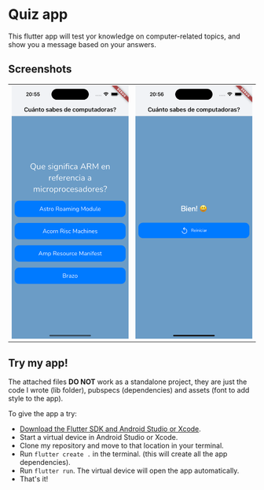 # Quiz app

This flutter app will test yor knowledge on computer-related topics, and show you a message based on your answers.

## Screenshots

<table>
    <tr>
        <td>
            <img src="/assets/question.png" width="300">
        </td>
        <td>
            <img src="/assets/result.png" width="300">
        </td>
    </tr>
</table>

## Try my app!

The attached files **DO NOT** work as a standalone project, they are just the code I wrote (lib folder), pubspecs (dependencies) and assets (font to add style to the app).  

To give the app a try:
-  [Download the Flutter SDK and Android Studio or Xcode](https://docs.flutter.dev/get-started/install).
-  Start a virtual device in Android Studio or Xcode.
-  Clone my repository and move to that location in your terminal.
-  Run `flutter create .` in the terminal. (this will create all the app dependencies).
-  Run `flutter run`. The virtual device will open the app automatically.
-  That's it!